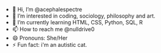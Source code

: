 - 👋 Hi, I’m @acephalespectre
- 👀 I’m interested in coding, sociology, philosophy and art.
- 🌱 I’m currently learning HTML, CSS, Python, SQL, R
- 📫 How to reach me @nulldrive0
- 😄 Pronouns: She/Her
- ⚡ Fun fact: i'm an autistic cat.

<!---
acephalespectre/acephalespectre is a ✨ special ✨ repository because its `README.md` (this file) appears on your GitHub profile.
You can click the Preview link to take a look at your changes.
--->
